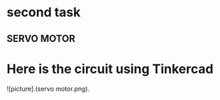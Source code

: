 # second task 
## SERVO MOTOR 
# Here is the circuit using Tinkercad 


![picture].(servo motor.png).
